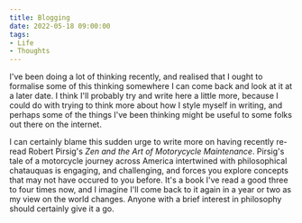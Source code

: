 ```yaml
---
title: Blogging
date: 2022-05-18 09:00:00
tags:
- Life
- Thoughts
---
```


I've been doing a lot of thinking recently, and realised that I ought to formalise some of this thinking somewhere I can come back and look at it at a later date. I think I'll probably try and write here a little more, because I could do with trying to think more about how I style myself in writing, and perhaps some of the things I've been thinking might be useful to some folks out there on the internet.

I can certainly blame this sudden urge to write more on having recently re-read Robert Pirsig's *Zen and the Art of Motorycycle Maintenance*. Pirsig's tale of a motorcycle journey across America intertwined with philosophical chatauquas is engaging, and challenging, and forces you explore concepts that may not have occured to you before. It's a book I've read a good three to four times now, and I imagine I'll come back to it again in a year or two as my view on the world changes. Anyone with a brief interest in philosophy should certainly give it a go.